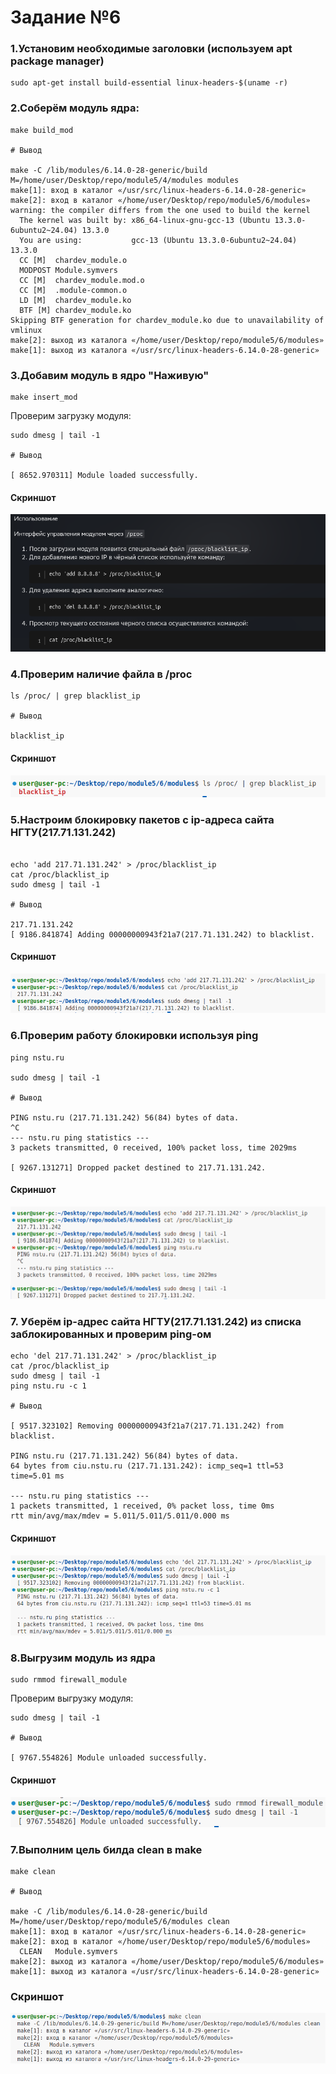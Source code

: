 # Задание №6

### 1.Установим необходимые заголовки (используем apt package manager)

```
sudo apt-get install build-essential linux-headers-$(uname -r)
```

### 2.Соберём модуль ядра:

```
make build_mod

# Вывод

make -C /lib/modules/6.14.0-28-generic/build M=/home/user/Desktop/repo/module5/4/modules modules
make[1]: вход в каталог «/usr/src/linux-headers-6.14.0-28-generic»
make[2]: вход в каталог «/home/user/Desktop/repo/module5/6/modules»
warning: the compiler differs from the one used to build the kernel
  The kernel was built by: x86_64-linux-gnu-gcc-13 (Ubuntu 13.3.0-6ubuntu2~24.04) 13.3.0
  You are using:           gcc-13 (Ubuntu 13.3.0-6ubuntu2~24.04) 13.3.0
  CC [M]  chardev_module.o
  MODPOST Module.symvers
  CC [M]  chardev_module.mod.o
  CC [M]  .module-common.o
  LD [M]  chardev_module.ko
  BTF [M] chardev_module.ko
Skipping BTF generation for chardev_module.ko due to unavailability of vmlinux
make[2]: выход из каталога «/home/user/Desktop/repo/module5/6/modules»
make[1]: выход из каталога «/usr/src/linux-headers-6.14.0-28-generic»

```

### 3.Добавим модуль в ядро "Наживую"

```
make insert_mod
```

Проверим загрузку модуля:

```
sudo dmesg | tail -1

# Вывод

[ 8652.970311] Module loaded successfully.

```

#### Скриншот

![alt text](pictures/1.png)

### 4.Проверим наличие файла в /proc

```
ls /proc/ | grep blacklist_ip

# Вывод

blacklist_ip

```

#### Скриншот

![alt text](pictures/2.png)

### 5.Настроим блокировку пакетов с ip-адреса сайта НГТУ(217.71.131.242)

```

echo 'add 217.71.131.242' > /proc/blacklist_ip
cat /proc/blacklist_ip
sudo dmesg | tail -1

# Вывод

217.71.131.242
[ 9186.841874] Adding 00000000943f21a7(217.71.131.242) to blacklist.

```

#### Скриншот

![alt text](pictures/3.png)

### 6.Проверим работу блокировки используя ping

```
ping nstu.ru

sudo dmesg | tail -1

# Вывод

PING nstu.ru (217.71.131.242) 56(84) bytes of data.
^C
--- nstu.ru ping statistics ---
3 packets transmitted, 0 received, 100% packet loss, time 2029ms

[ 9267.131271] Dropped packet destined to 217.71.131.242.

```

#### Скриншот

![alt text](pictures/4.png)

### 7. Уберём ip-адрес сайта НГТУ(217.71.131.242) из списка заблокированных и проверим ping-ом

```
echo 'del 217.71.131.242' > /proc/blacklist_ip
cat /proc/blacklist_ip
sudo dmesg | tail -1
ping nstu.ru -c 1

# Вывод

[ 9517.323102] Removing 00000000943f21a7(217.71.131.242) from blacklist.

PING nstu.ru (217.71.131.242) 56(84) bytes of data.
64 bytes from ciu.nstu.ru (217.71.131.242): icmp_seq=1 ttl=53 time=5.01 ms

--- nstu.ru ping statistics ---
1 packets transmitted, 1 received, 0% packet loss, time 0ms
rtt min/avg/max/mdev = 5.011/5.011/5.011/0.000 ms

```

#### Скриншот

![alt text](pictures/5.png)

### 8.Выгрузим модуль из ядра

```
sudo rmmod firewall_module
```

Проверим выгрузку модуля:

```
sudo dmesg | tail -1

# Вывод

[ 9767.554826] Module unloaded successfully.

```

#### Скриншот

![alt text](pictures/6.png)

### 7.Выполним цель билда clean в make

```
make clean

# Вывод

make -C /lib/modules/6.14.0-28-generic/build M=/home/user/Desktop/repo/module5/6/modules clean
make[1]: вход в каталог «/usr/src/linux-headers-6.14.0-28-generic»
make[2]: вход в каталог «/home/user/Desktop/repo/module5/6/modules»
  CLEAN   Module.symvers
make[2]: выход из каталога «/home/user/Desktop/repo/module5/6/modules»
make[1]: выход из каталога «/usr/src/linux-headers-6.14.0-28-generic»

```

### Скриншот

![alt text](pictures/7.png)
